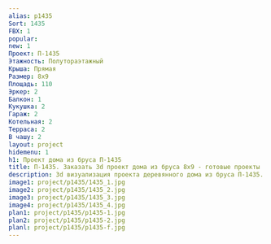 ```yaml
---
alias: p1435
Sort: 1435
FBX: 1
popular: 
new: 1
Проект: П-1435
Этажность: Полутораэтажный
Крыша: Прямая
Размер: 8х9
Площадь: 110
Эркер: 2
Балкон: 1
Кукушка: 2
Гараж: 2
Котельная: 2
Терраса: 2
В чашу: 2
layout: project
hidemenu: 1
h1: Проект дома из бруса П-1435
title: П-1435. Заказать 3d проект дома из бруса 8х9 - готовые проекты
description: 3d визуализация проекта деревянного дома из бруса П-1435. Площадь 110 м2, размер 8х9. Вы можете внести любые изменения в проект.
image1: project/p1435/1435_1.jpg
image2: project/p1435/1435_2.jpg
image3: project/p1435/1435_3.jpg
image4: project/p1435/1435_4.jpg
plan1: project/p1435/p1435-1.jpg
plan2: project/p1435/p1435-2.jpg
planl: project/p1435/p1435-f.jpg
---
```

